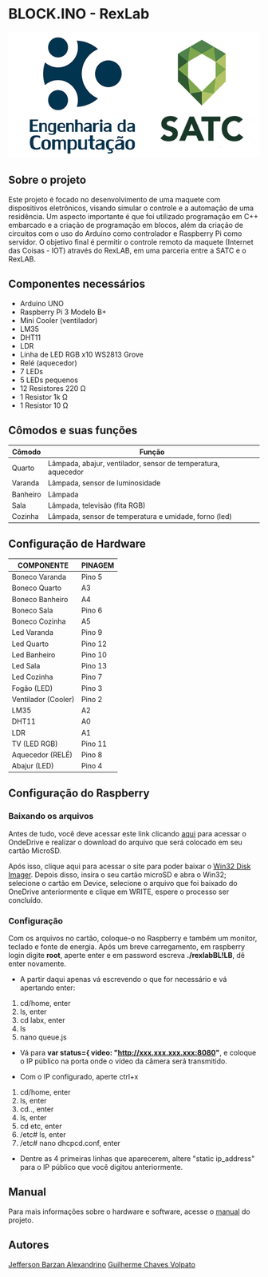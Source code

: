 # BLOCK.INO - RexLab
![logosatc](logos_satc_enc.png)

## Sobre o projeto
Este projeto é focado no desenvolvimento de uma maquete com dispositivos eletrônicos, visando simular o controle e a automação de uma residência. Um aspecto importante é que foi utilizado programação em C++ embarcado e a criação de programação em blocos, além da criação de circuitos com o uso do Arduino como controlador e Raspberry Pi como servidor. O objetivo final é permitir o controle remoto da maquete (Internet das Coisas - IOT) através do RexLAB, em uma parceria entre a SATC e o RexLAB.

## Componentes necessários
* Arduino UNO
* Raspberry Pi 3 Modelo B+
* Mini Cooler (ventilador)
* LM35 
* DHT11
* LDR
* Linha de LED RGB x10 WS2813 Grove
* Relé (aquecedor)
* 7 LEDs 
* 5 LEDs pequenos 
* 12 Resistores 220 Ω
* 1 Resistor 1k Ω
* 1 Resistor 10 Ω 

## Cômodos e suas funções
Cômodo | Função
--------- | ------
Quarto  |  Lâmpada, abajur, ventilador, sensor de temperatura, aquecedor
Varanda | Lâmpada, sensor de luminosidade
Banheiro | Lâmpada
Sala | Lâmpada, televisão (fita RGB)
Cozinha | Lâmpada, sensor de temperatura e umidade, forno (led)

## Configuração de Hardware
COMPONENTE | PINAGEM
---------  | ------
Boneco Varanda | Pino 5
Boneco Quarto | A3
Boneco Banheiro | A4
Boneco Sala | Pino 6
Boneco Cozinha | A5
Led Varanda | Pino 9
Led Quarto | Pino 12
Led Banheiro | Pino 10
Led Sala | Pino 13
Led Cozinha | Pino 7
Fogão (LED) | Pino 3 
Ventilador (Cooler) | Pino 2
LM35 | A2
DHT11 | A0
LDR | A1
TV (LED RGB) | Pino 11
Aquecedor (RELÉ) | Pino 8
Abajur (LED) | Pino 4

## Configuração do Raspberry
### Baixando os arquivos
Antes de tudo, você deve acessar este link clicando [aqui](https://alunosatcedu-my.sharepoint.com/:f:/g/personal/jefferson_57221_alunosatc_edu_br/Ep4_SScbwBZFpGY_S-Wh9d0B6rdQTvU-0xS5ClqPOsheoA?e=wVx5ys) para acessar o OndeDrive 
e realizar o download do arquivo que será colocado em seu cartão MicroSD.

Após isso, clique aqui para acessar o site para poder baixar o [Win32 Disk Imager](https://sourceforge.net/projects/win32diskimager/). Depois disso, 
insira o seu cartão microSD e abra o Win32; selecione o cartão em Device, selecione o arquivo que foi baixado do OneDrive anteriormente e clique em WRITE, 
espere o processo ser concluído.

### Configuração 
Com os arquivos no cartão, coloque-o no Raspberry e também um monitor, teclado e fonte de energia.
Após um breve carregamento, em raspberry login digite **root**, aperte enter e em password escreva **./rexlabBL!LB**, dê enter novamente.
-  A partir daqui apenas vá escrevendo o que for necessário e vá apertando enter:
1. cd/home, enter
2. ls, enter
3. cd labx, enter
4. ls 
5. nano queue.js
  
- Vá para **var status={ video: "http://xxx.xxx.xxx.xxx:8080"**, e coloque o IP público na porta onde o vídeo da câmera será transmitido.
 
- Com o IP configurado, aperte ctrl+x
1. cd/home, enter
2. ls, enter
3. cd.., enter
4. ls, enter
5. cd etc, enter
6. /etc# ls, enter
7. /etc# nano dhcpcd.conf, enter

- Dentre as 4 primeiras linhas que aparecerem, altere "static ip_address" para o IP público que você digitou anteriormente.

## Manual
Para mais informações sobre o hardware e software, acesse o [manual](https://github.com/SATCEngComputacao/RexLab) do projeto. 
  
## Autores
[Jefferson Barzan Alexandrino](https://github.com/JeffAlexandrino)
[Guilherme Chaves Volpato](https://github.com/GuilhermeVolpato)